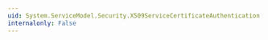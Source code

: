 ```yaml
---
uid: System.ServiceModel.Security.X509ServiceCertificateAuthentication.TrustedStoreLocation
internalonly: False
---
```

